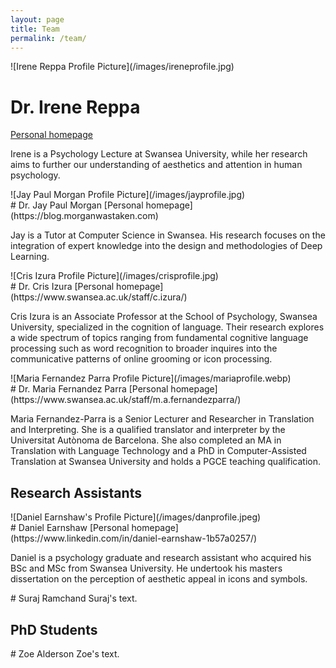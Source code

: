 ```yaml
---
layout: page
title: Team
permalink: /team/
---
```


<div class="profiles">

<div class="perso" markdown="1">
<div class="profile" markdown="1">
![Irene Reppa Profile Picture](/images/ireneprofile.jpg)
</div>

# Dr. Irene Reppa
[Personal homepage](https://irenereppa.co.uk)

Irene is a Psychology Lecture at Swansea University, while her research aims to further our understanding of aesthetics and attention in human psychology.
</div>

<div class="perso" markdown="1">
<div class="profile" markdown="1">
![Jay Paul Morgan Profile Picture](/images/jayprofile.jpg)
</div>
# Dr. Jay Paul Morgan
[Personal homepage](https://blog.morganwastaken.com)

Jay is a Tutor at Computer Science in Swansea. His research focuses on the integration of expert knowledge into the design and methodologies of Deep Learning.
</div>

<div class="perso" markdown="1">
<div class="profile" markdown="1">
![Cris Izura Profile Picture](/images/crisprofile.jpg)
</div>
# Dr. Cris Izura
[Personal homepage](https://www.swansea.ac.uk/staff/c.izura/)

Cris Izura is an Associate Professor at the School of Psychology, Swansea University, specialized in the cognition of language. Their research explores a wide spectrum of topics ranging from fundamental cognitive language processing such as word recognition to broader inquires into the communicative patterns of online grooming or icon processing.
</div>

<div class="perso" markdown="1">
<div class="profile" markdown="1">
![Maria Fernandez Parra Profile Picture](/images/mariaprofile.webp)
</div>
# Dr. Maria Fernandez Parra
[Personal homepage](https://www.swansea.ac.uk/staff/m.a.fernandezparra/)

Maria Fernandez-Parra is a Senior Lecturer and Researcher in
Translation and Interpreting. She is a qualified translator and
interpreter by the Universitat Autònoma de Barcelona. She also
completed an MA in Translation with Language Technology and a PhD in
Computer-Assisted Translation at Swansea University and holds a PGCE
teaching qualification.
</div>

</div>

<div style="float:none;clear:both"></div>

## Research Assistants


<div class="profiles">
<div class="perso" markdown="1">
<div class="profile" markdown="1">
![Daniel Earnshaw's Profile Picture](/images/danprofile.jpeg)
</div>
# Daniel Earnshaw
[Personal homepage](https://www.linkedin.com/in/daniel-earnshaw-1b57a0257/)

Daniel is a psychology graduate and research assistant who acquired
his BSc and MSc from Swansea University. He undertook his masters
dissertation on the perception of aesthetic appeal in icons and
symbols.

</div>

<div class="perso" markdown="1">
# Suraj Ramchand
Suraj's text.
</div>

</div>

## PhD Students

<div class="perso" markdown="1">
# Zoe Alderson
Zoe's text.

</div>
